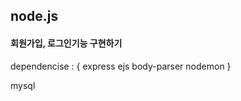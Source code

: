 ## node.js

#### 회원가입, 로그인기능 구현하기

dependencise : {
  express
  ejs
  body-parser
  nodemon
}

mysql
